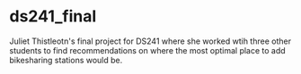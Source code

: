 # ds241_final

Juliet Thistleotn's final project for DS241 where she worked wtih three other students to find recommendations on where the most optimal place to add bikesharing stations would be. 